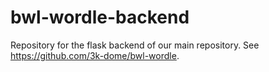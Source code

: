 # bwl-wordle-backend
Repository for the flask backend of our main repository. See https://github.com/3k-dome/bwl-wordle.
